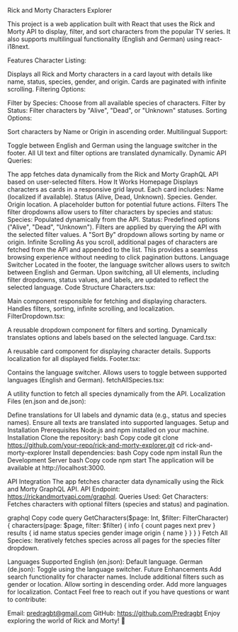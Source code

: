 Rick and Morty Characters Explorer

This project is a web application built with React that uses the Rick and Morty API to display, filter, and sort characters from the popular TV series. It also supports multilingual functionality (English and German) using react-i18next.

Features
Character Listing:

Displays all Rick and Morty characters in a card layout with details like name, status, species, gender, and origin.
Cards are paginated with infinite scrolling.
Filtering Options:

Filter by Species: Choose from all available species of characters.
Filter by Status: Filter characters by "Alive", "Dead", or "Unknown" statuses.
Sorting Options:

Sort characters by Name or Origin in ascending order.
Multilingual Support:

Toggle between English and German using the language switcher in the footer.
All UI text and filter options are translated dynamically.
Dynamic API Queries:

The app fetches data dynamically from the Rick and Morty GraphQL API based on user-selected filters.
How It Works
Homepage
Displays characters as cards in a responsive grid layout.
Each card includes:
Name (localized if available).
Status (Alive, Dead, Unknown).
Species.
Gender.
Origin location.
A placeholder button for potential future actions.
Filters
The filter dropdowns allow users to filter characters by species and status:
Species: Populated dynamically from the API.
Status: Predefined options ("Alive", "Dead", "Unknown").
Filters are applied by querying the API with the selected filter values.
A "Sort By" dropdown allows sorting by name or origin.
Infinite Scrolling
As you scroll, additional pages of characters are fetched from the API and appended to the list.
This provides a seamless browsing experience without needing to click pagination buttons.
Language Switcher
Located in the footer, the language switcher allows users to switch between English and German.
Upon switching, all UI elements, including filter dropdowns, status values, and labels, are updated to reflect the selected language.
Code Structure
Characters.tsx:

Main component responsible for fetching and displaying characters.
Handles filters, sorting, infinite scrolling, and localization.
FilterDropdown.tsx:

A reusable dropdown component for filters and sorting.
Dynamically translates options and labels based on the selected language.
Card.tsx:

A reusable card component for displaying character details.
Supports localization for all displayed fields.
Footer.tsx:

Contains the language switcher.
Allows users to toggle between supported languages (English and German).
fetchAllSpecies.tsx:

A utility function to fetch all species dynamically from the API.
Localization Files (en.json and de.json):

Define translations for UI labels and dynamic data (e.g., status and species names).
Ensure all texts are translated into supported languages.
Setup and Installation
Prerequisites
Node.js and npm installed on your machine.
Installation
Clone the repository:
bash
Copy code
git clone https://github.com/your-repo/rick-and-morty-explorer.git
cd rick-and-morty-explorer
Install dependencies:
bash
Copy code
npm install
Run the Development Server
bash
Copy code
npm start
The application will be available at http://localhost:3000.

API Integration
The app fetches character data dynamically using the Rick and Morty GraphQL API.
API Endpoint: https://rickandmortyapi.com/graphql.
Queries Used:
Get Characters: Fetches characters with optional filters (species and status) and pagination.

graphql
Copy code
query GetCharacters($page: Int, $filter: FilterCharacter) {
  characters(page: $page, filter: $filter) {
    info {
      count
      pages
      next
      prev
    }
    results {
      id
      name
      status
      species
      gender
      image
      origin {
        name
      }
    }
  }
}
Fetch All Species: Iteratively fetches species across all pages for the species filter dropdown.

Languages Supported
English (en.json): Default language.
German (de.json): Toggle using the language switcher.
Future Enhancements
Add search functionality for character names.
Include additional filters such as gender or location.
Allow sorting in descending order.
Add more languages for localization.
Contact
Feel free to reach out if you have questions or want to contribute:

Email: predragbt@gmail.com
GitHub: https://github.com/Predragbt
Enjoy exploring the world of Rick and Morty! 🎉